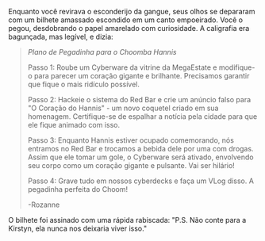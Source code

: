 Enquanto você revirava o esconderijo da gangue, seus olhos se depararam com um bilhete amassado escondido em um canto empoeirado. Você o pegou, desdobrando o papel amarelado com curiosidade. A caligrafia era bagunçada, mas legível, e dizia:

> _Plano de Pegadinha para o Choomba Hannis_
>
> Passo 1: Roube um Cyberware da vitrine da MegaEstate e modifique-o para parecer um coração gigante e brilhante. Precisamos garantir que fique o mais ridículo possível.
>
> Passo 2: Hackeie o sistema do Red Bar e crie um anúncio falso para "O Coração do Hannis" - um novo coquetel criado em sua homenagem. Certifique-se de espalhar a notícia pela cidade para que ele fique animado com isso.
>
> Passo 3: Enquanto Hannis estiver ocupado comemorando, nós entramos no Red Bar e trocamos a bebida dele por uma com drogas. Assim que ele tomar um gole, o Cyberware será ativado, envolvendo seu corpo como um coração gigante e pulsante. Vai ser hilário!
>
> Passo 4: Grave tudo em nossos cyberdecks e faça um VLog disso. A pegadinha perfeita do Choom!
>
> -Rozanne

O bilhete foi assinado com uma rápida rabiscada: "P.S. Não conte para a Kirstyn, ela nunca nos deixaria viver isso."
